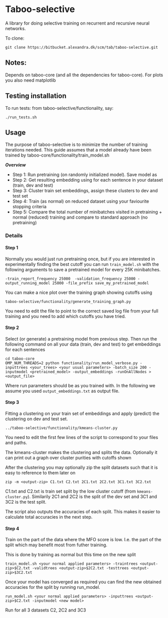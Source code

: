 # Taboo-selective

A library for doing selective training on recurrent and recursive neural networks.

To clone:

```
git clone https://bitbucket.alexandra.dk/scm/tab/taboo-selective.git
```

## Notes:

Depends on taboo-core (and all the dependencies for taboo-core). For plots you also need matplotlib


## Testing installation
To run tests: from taboo-selective/functionality, say:

```
./run_tests.sh
```

## Usage

The purpose of taboo-selective is to minimize the number of training iterations needed. This guide assumes that a model already have been trained by taboo-core/functionality/train_model.sh

***Overview***
* Step 1: Run pretraining (on randomly initialized model). Save model as <pretrain-model>
* Step 2: Get resulting embedding using <pretrain-model> for each sentence in your dataset (train, dev and test)
* Step 3: Cluster train set embeddings, assign these clusters to dev and test set
* Step 4: Train (as normal) on reduced dataset using your faviourite stopping criteria
* Step 5: Compare the total number of minibatches visited in pretraining + normal (reduced) training and compare to standard approach (no pretraining)


### Details

#### Step 1

Normally you would just run pretraining once, but if you are interested in experimentally finding the best cutoff you can run `train_model.sh` with the following arguments to save a pretrained model for every 25K minibatches. 

```
-train_report_frequency 25000  -validation_frequency 25000 -output_running_model 25000 -file_prefix save_my_pretrained_model
```

You can make a nice plot over the training graph showing cutoffs using

```
taboo-selective/functionality/generate_training_graph.py
```

You need to edit the file to point to the correct saved log file from your full training and you need to add which cutoffs you have tried. 


#### Step 2

Select (or generate) a pretraining model from previous step. Then run the following command on all your data (train, dev and test) to get embeddings for each sentences

```
cd taboo-core
OMP_NUM_THREADS=2 python functionality/run_model_verbose.py -inputtrees <your_trees> <your usual parameters> -batch_size 200 -inputmodel <pretrained_model> -output_embeddings -runOnAllNodes > <output_file>
```

Where run parameters should be as you trained with. In the following we assume you used `output_embeddings.txt` as output file.

#### Step 3

Fitting a clustering on your train set of embeddings and apply (predict) the clustering on dev and test set.

```
../taboo-selective/functionality/kmeans-cluster.py
```

You need to edit the first few lines of the script to correspond to your files and paths.

The kmeans-cluster makes the clustering and splits the data. Optionally it can print out a graph over cluster purities with cutoffs shown

After the clustering you may optionally zip the split datasets such that it is easy to reference to them later on

```
zip -m <output-zip> C1.txt C2.txt 2C1.txt 2C2.txt 3C1.txt 3C2.txt
```

C1.txt and C2.txt is train set split by the low cluster cutoff (from `kmeans-cluster.py`). Similarily 2C1 and 2C2 is the split of the dev set and 3C1 and 3C2 is the test split.

The script also outputs the accuracies of each split. This makes it easier to calculate total accuracies in the next step.

#### Step 4

Train on the part of the data where the MFO score is low. I.e. the part of the split which may benefit most from futher training.

This is done by training as normal but this time on the new split

```
train_model.sh <your normal applied parameters> -traintrees <output-zip>$C2.txt -validtrees <output-zip>$2C2.txt -testtrees <output-zip>$3C2.txt
```

Once your model has converged as required you can find the new obtained accuracies for the split by running run_model.

```
run_model.sh <your normal applied parameters> -inputtrees <output-zip>$C2.txt -inputmodel <new model>
```

Run for all 3 datasets C2, 2C2 and 3C3
